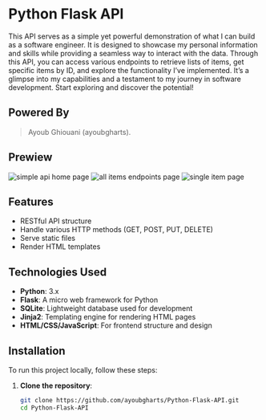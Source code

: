 # Python Flask API

This API serves as a simple yet powerful demonstration of what I can build as a software engineer. It is designed to showcase my personal information and skills while providing a seamless way to interact with the data. Through this API, you can access various endpoints to retrieve lists of items, get specific items by ID, and explore the functionality I’ve implemented. It’s a glimpse into my capabilities and a testament to my journey in software development. Start exploring and discover the potential!

## Powered By
> Ayoub Ghiouani (ayoubgharts).

## Prewiew
![simple api home page](images/screenshot1.png)
![all items endpoints page](images/screenshot1.png)
![single item page](images/screenshot1.png)

## Features

- RESTful API structure
- Handle various HTTP methods (GET, POST, PUT, DELETE)
- Serve static files
- Render HTML templates

## Technologies Used

- **Python**: 3.x
- **Flask**: A micro web framework for Python
- **SQLite**: Lightweight database used for development
- **Jinja2**: Templating engine for rendering HTML pages
- **HTML/CSS/JavaScript**: For frontend structure and design

## Installation

To run this project locally, follow these steps:

1. **Clone the repository**:
   ```bash
   git clone https://github.com/ayoubgharts/Python-Flask-API.git
   cd Python-Flask-API
